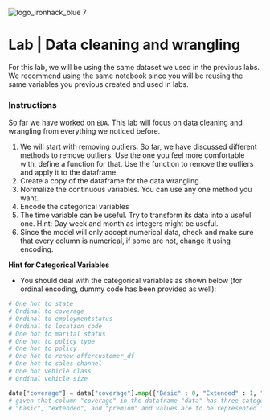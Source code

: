 
![logo_ironhack_blue 7](https://user-images.githubusercontent.com/23629340/40541063-a07a0a8a-601a-11e8-91b5-2f13e4e6b441.png)

# Lab | Data cleaning and wrangling

For this lab, we will be using the same dataset we used in the previous labs. We recommend using the same notebook since you will be reusing the same variables you previous created and used in labs. 

### Instructions

So far we have worked on `EDA`. This lab will focus on data cleaning and wrangling from everything we noticed before.

1. We will start with removing outliers. So far, we have discussed different methods to remove outliers. Use the one you feel more comfortable with, define a function for that. Use the function to remove the outliers and apply it to the dataframe.
2. Create a copy of the dataframe for the data wrangling.
3. Normalize the continuous variables. You can use any one method you want.
4. Encode the categorical variables
5. The time variable can be useful. Try to transform its data into a useful one. Hint: Day week and month as integers might be useful.
6. Since the model will only accept numerical data, check and make sure that every column is numerical, if some are not, change it using encoding.

**Hint for Categorical Variables**

- You should deal with the categorical variables as shown below (for ordinal encoding, dummy code has been provided as well):

```python
# One hot to state
# Ordinal to coverage
# Ordinal to employmentstatus
# Ordinal to location code
# One hot to marital status
# One hot to policy type
# One hot to policy
# One hot to renew offercustomer_df
# One hot to sales channel
# One hot vehicle class
# Ordinal vehicle size

data["coverage"] = data["coverage"].map({"Basic" : 0, "Extended" : 1, "Premium" : 2})
# given that column "coverage" in the dataframe "data" has three categories:
# "basic", "extended", and "premium" and values are to be represented in the same order.
```
